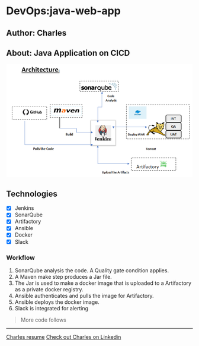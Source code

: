 # DevOps:java-web-app

## Author: Charles
## About: Java Application on CICD



![alt](poster.png)

## Technologies
- [x] Jenkins
- [x] SonarQube
- [x] Artifactory
- [x] Ansible
- [x] Docker
- [x] Slack

### Workflow
1. SonarQube analysis the code. A Quality gate condition applies.
2. A Maven make step produces a Jar file.
3. The Jar is used to make a docker image that is uploaded to a Artifactory as a private docker registry.
4. Ansible authenticates and pulls the image for Artifactory.
5. Ansible deploys the docker image.
6. Slack is integrated for alerting

> More code follows

--- 
[Charles resume](https://docs.google.com/document/d/181BAXAK1W-JvjYYh0481z_8wtx9I_hZjrhgNLikde2w/edit?usp=sharing)
[Check out Charles on Linkedin](https://www.linkedin.com/in/gitauwairimu/)
